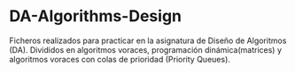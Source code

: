 # DA-Algorithms-Design

Ficheros realizados para practicar en la asignatura de Diseño de Algoritmos (DA).
Divididos en algoritmos voraces, programación dinámica(matrices) y algoritmos voraces con colas de prioridad (Priority Queues).

